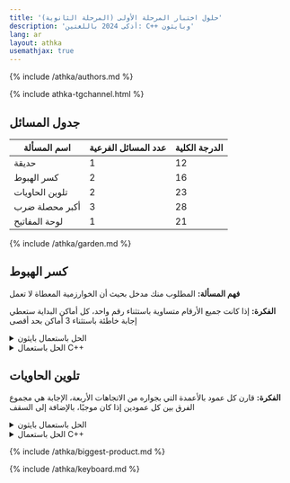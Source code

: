 ```yaml
---
title: 'حلول اختبار المرحلة الأولى (المرحلة الثانوية)'
description: 'أذكى 2024 باللغتين: C++ وبايثون'
lang: ar
layout: athka
usemathjax: true
---
```


{% include /athka/authors.md %}

{% include athka-tgchannel.html %}

## جدول المسائل
<table>
  <thead>
   <th>اسم المسألة</th>
   <th>عدد المسائل الفرعية</th>
   <th>الدرجة الكلية</th>
  </thead>
  <tbody>
   <tr>
   <td>حديقة</td>
   <td>1</td>
   <td>12</td>
   </tr>
   <tr>
   <td>كسر الهبوط</td>
   <td>2</td>
   <td>16</td>
   </tr>
   <tr>
   <td>تلوين الحاويات</td>
   <td>2</td>
   <td>23</td>
   </tr>
   <tr>
   <td>أكبر محصلة ضرب</td>
   <td>3</td>
   <td>28</td>
   </tr>
   <tr>
   <td>لوحة المفاتيح</td>
   <td>1</td>
   <td>21</td>
   </tr>
  </tbody>
</table>


{% include /athka/garden.md %}

## كسر الهبوط
**فهم المسألة:** المطلوب منك مدخل بحيث أن الخوارزمية المعطاة لا تعمل

**الفكرة:** إذا كانت جميع الأرقام متساوية باستثناء رقم واحد، كل أماكن البداية ستعطي إجابة خاطئة باستثناء 3 أماكن بحد أقصى
<details>
  <summary>الحل باستعمال بايثون</summary>

```py
print("Subtask 1:")
print("1 2 2 2 2 2 2 2 2 2 1")

arr = [2]*99
arr.append(1)
print("Subtask 2:")
for i in arr:
    print(i, end=' ')
```

</details>

<details>
  <summary>الحل باستعمال C++</summary>

```cpp
#include <bits/stdc++.h>
using namespace std;

int main()
{
    cout << "Subtask 1:" << endl;
    cout << "1 2 2 2 2 2 2 2 2 2 1" << endl;

    cout << "Subtask 2:" << endl;
    for (int i = 0; i < 99; i++)
        cout << "2 ";
    cout << "1";
}
```

</details>


## تلوين الحاويات
**الفكرة:** قارن كل عمود بالأعمدة التي بجواره من الاتجاهات الأربعة، الإجابة هي مجموع الفرق بين كل عمودين إذا كان موجبًا، بالإضافة إلى السقف
<details>
  <summary>الحل باستعمال بايثون</summary>

```py
n = int(input())
g = []
for _ in range(n):
    row = list(map(int, input().split()))
    g.append(row)

sol = 0
for i in range(n):
    for j in range(n):
        if g[i][j]:
            sol += 1  # top
        sol += max(g[i][j] - g[i+1][j], 0)
        sol += max(g[i][j] - g[i-1][j], 0)
        sol += max(g[i][j] - g[i][j+1], 0)
        sol += max(g[i][j] - g[i][j-1], 0)

print(sol)
```

</details>

<details>
  <summary>الحل باستعمال <span dir="ltr">C++</span></summary>

```cpp
#include <bits/stdc++.h>
using namespace std;

int n, g[35][35];
int main()
{
    cin >> n;
    for (int i = 1; i <= n; i++)
    {
        for (int j = 1; j <= n; j++)
        {
            cin >> g[i][j];
        }
    }
    int sol = 0;
    for (int i = 1; i <= n; i++)
    {
        for (int j = 1; j <= n; j++)
        {
            if (g[i][j]) sol++; // top
            sol += max(g[i][j] - g[i+1][j], 0);
            sol += max(g[i][j] - g[i-1][j], 0);
            sol += max(g[i][j] - g[i][j+1], 0);
            sol += max(g[i][j] - g[i][j-1], 0);
        }
    }
    cout << sol;
}
```

</details>

{% include /athka/biggest-product.md %}

{% include /athka/keyboard.md %}
